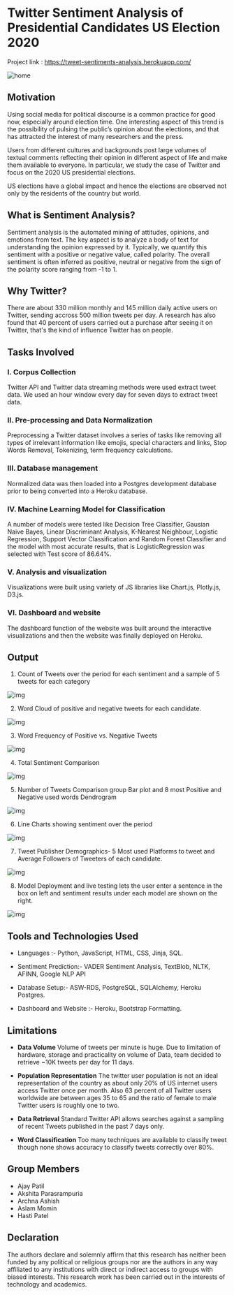 # Twitter Sentiment Analysis of Presidential Candidates US Election 2020
Project link : https://tweet-sentiments-analysis.herokuapp.com/

![home](static/Images/home.png)

## Motivation
Using social media for political discourse is a common practice for good now, especially around election time. One interesting aspect of this trend is the possibility of pulsing the public’s opinion about the elections, and that has attracted the interest of many researchers and the press. 

Users from different cultures and backgrounds post large volumes of textual comments reflecting their opinion in different aspect of life and make them available to everyone. In particular, we study the case of Twitter and focus on the 2020 US presidential elections.

US elections have a global impact and hence the elections are observed not only by the residents of the country but world.

## What is Sentiment Analysis?
Sentiment analysis is the automated mining of attitudes, opinions, and emotions from text.
The key aspect is to analyze a body of text for understanding the opinion expressed by it. Typically, we quantify this sentiment with a positive or negative value, called polarity.
The overall sentiment is often inferred as positive, neutral or negative from the sign of the polarity score ranging from -1 to 1.

## Why Twitter?
There are about 330 million monthly and 145 million daily active users on Twitter, sending accross 500 million tweets per day. A research has also found that 40 percent of users carried out a purchase after seeing it on Twitter, that's the kind of influence Twitter has on people.

## Tasks Involved
### I. Corpus Collection
Twitter API and Twitter data streaming methods were used extract tweet data. We used an hour window every day for seven days to extract tweet data.

### II. Pre-processing and Data Normalization
Preprocessing a Twitter dataset involves a series of tasks like removing all types of irrelevant information like emojis, special characters and links, Stop Words Removal, Tokenizing, term frequency calculations.

### III. Database management
Normalized data was then loaded into a Postgres development database prior to being converted into a Heroku database.

### IV. Machine Learning Model for Classification
A number of models were tested like Decision Tree Classifier, Gausian Naive Bayes, Linear Discriminant Analysis, K-Nearest Neighbour, Logistic Regression, Support Vector Classification and Random Forest Classifier and the model with most accurate results, that is LogisticRegression was selected with Test score of 86.64%. 

### V. Analysis and visualization
Visualizations were built using variety of JS libraries like Chart.js, Plotly.js, D3.js.

### VI. Dashboard and website
The dashboard function of the website was built around the interactive visualizations and then the website was finally deployed on Heroku.


## Output

1. Count of Tweets over the period for each sentiment and a sample of 5 tweets for each category

![img](static/Images/2.png)

2. Word Cloud of positive and negative tweets for each candidate.

![img](static/Images/3.png)

3. Word Frequency of Positive vs. Negative Tweets

 ![img](static/Images/4.png)

4. Total Sentiment Comparison

![img](static/Images/5.png)
 
5. Number of Tweets Comparison group Bar plot and 8 most Positive and Negative used words Dendrogram 

![img](static/Images/6.png)

6. Line Charts showing sentiment over the period

![img](static/Images/7.png)

7. Tweet Publisher Demographics- 5 Most used Platforms to tweet and Average Followers of Tweeters of each candidate.

![img](static/Images/8.png)

8. Model Deployment and live testing lets the user enter a sentence in the box on left and sentiment results under each model are shown on the right.

![img](static/Images/9.png)


## Tools and Technologies Used
* Languages :- Python, JavaScript, HTML, CSS, Jinja, SQL.

* Sentiment Prediction:- VADER Sentiment Analysis, TextBlob, NLTK, AFINN, Google NLP API

* Database Setup:- ASW-RDS, PostgreSQL, SQLAlchemy, Heroku Postgres.

* Dashboard and Website :- Heroku, Bootstrap Formatting.

## Limitations
* **Data Volume**
Volume of tweets per minute is huge. Due to limitation of hardware, storage and practicality on volume of Data, team decided to retrieve ~10K tweets per day for 11 days.

* **Population Representation** The twitter user population is not an ideal representation of the country as about only 20% of US internet users access Twitter once per month. Also 63 percent of all Twitter users worldwide are between ages 35 to 65 and the ratio of female to male Twitter users is roughly one to two.

* **Data Retrieval** Standard Twitter API allows searches against a sampling of recent Tweets published in the past 7 days only.

* **Word Classification**
Too many techniques are available to classify tweet though none shows accuracy to classify tweets correctly over 80%.

## Group Members
* Ajay Patil
* Akshita Parasrampuria
* Archna Ashish
* Aslam Momin
* Hasti Patel

## Declaration
The authors declare and solemnly affirm that this research has neither been funded by any political or religious groups nor are the authors in any way affiliated to any institutions with direct or indirect access to groups with biased interests. This research work has been carried out in the interests of technology and academics.